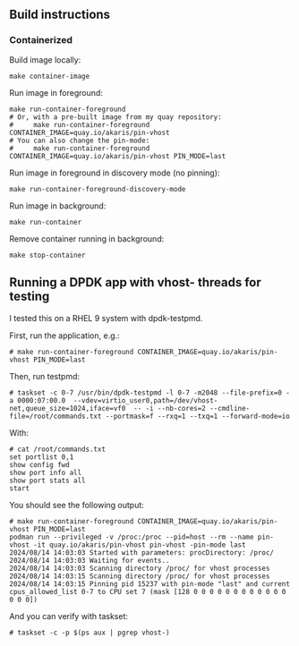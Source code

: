 ## Build instructions

### Containerized

Build image locally:

```
make container-image
```

Run image in foreground:

```
make run-container-foreground
# Or, with a pre-built image from my quay repository:
#     make run-container-foreground CONTAINER_IMAGE=quay.io/akaris/pin-vhost
# You can also change the pin-mode:
#     make run-container-foreground CONTAINER_IMAGE=quay.io/akaris/pin-vhost PIN_MODE=last
```

Run image in foreground in discovery mode (no pinning):

```
make run-container-foreground-discovery-mode
```

Run image in background:

```
make run-container
```

Remove container running in background:

```
make stop-container
```

## Running a DPDK app with vhost- threads for testing

I tested this on a RHEL 9 system with dpdk-testpmd.

First, run the application, e.g.:

```
# make run-container-foreground CONTAINER_IMAGE=quay.io/akaris/pin-vhost PIN_MODE=last
```

Then, run testpmd:

```
# taskset -c 0-7 /usr/bin/dpdk-testpmd -l 0-7 -m2048 --file-prefix=0 -a 0000:07:00.0  --vdev=virtio_user0,path=/dev/vhost-net,queue_size=1024,iface=vf0  -- -i --nb-cores=2 --cmdline-file=/root/commands.txt --portmask=f --rxq=1 --txq=1 --forward-mode=io
```

With:

```
# cat /root/commands.txt 
set portlist 0,1
show config fwd
show port info all
show port stats all
start
```

You should see the following output:

```
# make run-container-foreground CONTAINER_IMAGE=quay.io/akaris/pin-vhost PIN_MODE=last
podman run --privileged -v /proc:/proc --pid=host --rm --name pin-vhost -it quay.io/akaris/pin-vhost pin-vhost -pin-mode last
2024/08/14 14:03:03 Started with parameters: procDirectory: /proc/
2024/08/14 14:03:03 Waiting for events..
2024/08/14 14:03:03 Scanning directory /proc/ for vhost processes
2024/08/14 14:03:15 Scanning directory /proc/ for vhost processes
2024/08/14 14:03:15 Pinning pid 15237 with pin-mode "last" and current cpus_allowed_list 0-7 to CPU set 7 (mask [128 0 0 0 0 0 0 0 0 0 0 0 0 0 0 0])
```

And you can verify with taskset:

```
# taskset -c -p $(ps aux | pgrep vhost-)
```